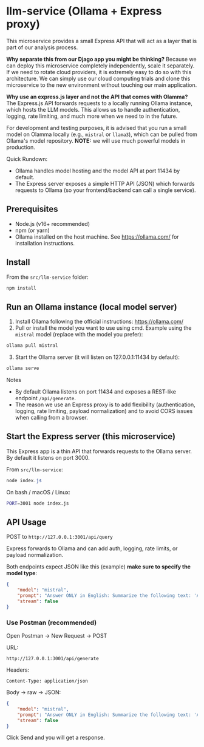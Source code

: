 # llm-service (Ollama + Express proxy)

This microservice provides a small Express API that will act as a layer that is part of our analysis process. 

**Why separate this from our Djago app you might be thinking?** Because we can deploy this microservice completely independently, scale it separately. If we need to rotate cloud providers, it is extremely easy to do so with this architecture. We can simply use our cloud computing trials and clone this microservice to the new environment without touching our main application.

**Why use an express.js layer and not the API that comes with Olamma?**
The Express.js API forwards requests to a locally running Ollama instance, which hosts the LLM models. This allows us to handle authentication, logging, rate limiting, and much more when we need to in the future.

For development and testing purposes, it is advised that you run a small model on Olamma locally (e.g., `mistral` or `llama3`), which can be pulled from Ollama's model repository. **NOTE:** we will use much powerful models in production.

Quick Rundown:
- Ollama handles model hosting and the model API at port 11434 by default.
- The Express server exposes a simple HTTP API (JSON) which forwards requests to Ollama (so your frontend/backend can call a single service).

## Prerequisites

- Node.js (v16+ recommended)
- npm (or yarn)
- Ollama installed on the host machine. See https://ollama.com/ for installation instructions.

## Install

From the `src/llm-service` folder:

```powershell
npm install
```

## Run an Ollama instance (local model server)

1. Install Ollama following the official instructions: https://ollama.com/
2. Pull or install the model you want to use using cmd. Example using the `mistral` model (replace with the model you prefer):

```bash
ollama pull mistral
```

3. Start the Ollama server (it will listen on 127.0.0.1:11434 by default):

```bash
ollama serve
```

Notes
- By default Ollama listens on port 11434 and exposes a REST-like endpoint `/api/generate`.
- The reason we use an Express proxy is to add flexibility (authentication, logging, rate limiting, payload normalization) and to avoid CORS issues when calling from a browser.

## Start the Express server (this microservice)

This Express app is a thin API that forwards requests to the Ollama server. By default it listens on port 3000.

From `src/llm-service`:

```powershell
node index.js
```

On bash / macOS / Linux:

```bash
PORT=3001 node index.js
```

## API Usage
 
 POST to `http://127.0.0.1:3001/api/query`
 
  Express forwards to Ollama and can add auth, logging, rate limits, or payload normalization.

Both endpoints expect JSON like this (example) **make sure to specify the model type**:

```json
{
	"model": "mistral",
	"prompt": "Answer ONLY in English: Summarize the following text: 'Artificial intelligence is transforming the world.'",
	"stream": false
}
```

### Use Postman (recommended)

Open Postman → New Request → POST

URL:

``` 
http://127.0.0.1:3001/api/generate
```

Headers:

```
Content-Type: application/json
```

Body → raw → JSON:

```json
{
	"model": "mistral",
	"prompt": "Answer ONLY in English: Summarize the following text: 'Artificial intelligence is transforming the world.'",
	"stream": false
}
```

Click Send and you will get a response.

